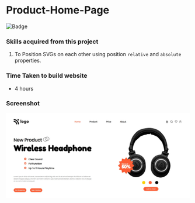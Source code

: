# Product-Home-Page

![Badge](https://img.shields.io/badge/Technologies-HTML%2FCSS-brightgreen)

### Skills acquired from this project
1. To Position SVGs on each other using position `relative` and `absolute` properties.

### Time Taken to build website
- 4 hours

### Screenshot

![Screenshot](/7_screenshot.png)

